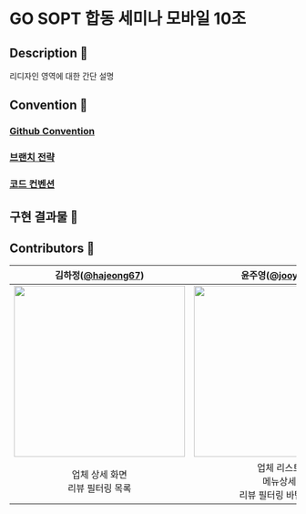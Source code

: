 # GO SOPT 합동 세미나 모바일 10조

## Description 🧡

리디자인 영역에 대한 간단 설명

## Convention 💚

### [Github Convention](https://www.notion.so/go-sopt/Github-Convention-5599c15d7eb44acba2f51c7b6c242428?pvs=4)

### [브랜치 전략](https://www.notion.so/go-sopt/Branch-e7b86beed63449e4974b9b14965c4693?pvs=4)

### [코드 컨벤션](https://www.notion.so/go-sopt/a9f5f8bce193487a8116b4cdfc89eeec?v=bc3e59b09ae544e6bcbda22fdca68266&pvs=4)

## 구현 결과물 💙

## Contributors 💛

|                김하정([@hajeong67](https://github.com/hajeong67))                 |                 윤주영([@jooyyoo](https://github.com/jooyyoo))                 |                  이하은([@leeeha](https://github.com/leeeha))                  |
|:------------------------------------------------------------------------------:|:---------------------------------------------------------------------------:|:---------------------------------------------------------------------------:|
| <img width="300" src="https://avatars.githubusercontent.com/u/101049601?v=4"/> |<img width="300" src="https://avatars.githubusercontent.com/u/61531386?v=4"/>|<img width="300" src="https://avatars.githubusercontent.com/u/68090939?v=4"/>|
|                             업체 상세 화면<br>리뷰 필터링 목록                              |                        업체 리스트<br>메뉴상세<br>리뷰 필터링 바텀시트                        |                                    장바구니                                     |